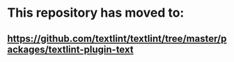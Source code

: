 # This repository has moved to:
## <https://github.com/textlint/textlint/tree/master/packages/textlint-plugin-text>